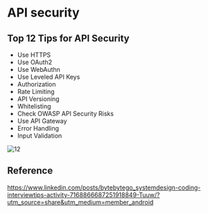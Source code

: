 # API security

## Top 12 Tips for API Security

- Use HTTPS
- Use OAuth2
- Use WebAuthn
- Use Leveled API Keys
- Authorization
- Rate Limiting
- API Versioning
- Whitelisting
- Check OWASP API Security Risks
- Use API Gateway
- Error Handling
- Input Validation


![12](https://media.licdn.com/dms/image/D4E22AQGJDoe_kt711g/feedshare-shrink_1280/0/1709191008977?e=1712188800&v=beta&t=Kx9uwZphpS29MjBiRHT1OFwkp1z1bQwT7zYPldPKcJ4)


## Reference

https://www.linkedin.com/posts/bytebytego_systemdesign-coding-interviewtips-activity-7168866687251918849-Tuuw/?utm_source=share&utm_medium=member_android